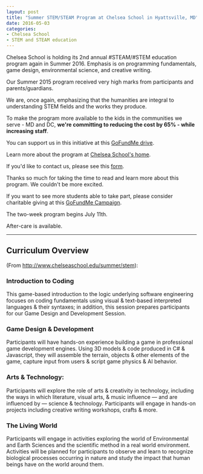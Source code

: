 ```yaml
---
layout: post
title: "Summer STEM/STEAM Program at Chelsea School in Hyattsville, MD"
date: 2016-05-03
categories:
- Chelsea School
- STEM and STEAM education
---
```


Chelsea School is holding its 2nd annual #STEAM/#STEM education program again in Summer 2016. Emphasis is on programming fundamentals, game design, environmental science, and creative writing.

Our Summer 2015 program received very high marks from participants and parents/guardians.

We are, once again, emphasizing that the humanities are integral to understanding STEM fields and the works they produce.

To make the program more available to the kids in the communities we serve - MD and DC, **we're committing to reducing the cost by 65% - while increasing staff**.

You can support us in this initiative at this [GoFundMe drive](https://www.gofundme.com/maw5ds).

Learn more about the program at [Chelsea School's home](http://www.chelseaschool.edu/summer/stem).

If you'd like to contact us, please see this [form](https://form.jotform.com/61012996705962).

Thanks so much for taking the time to read and learn more about this program. We couldn't be more excited.

If you want to see more students able to take part, please consider charitable giving at this [GoFundMe Campaign](https://www.gofundme.com/maw5ds).

The two-week program begins July 11th.

After-care is available.

---

## Curriculum Overview

(From http://www.chelseaschool.edu/summer/stem):

### Introduction to Coding

This game-based introduction to the logic underlying software engineering focuses on coding fundamentals using visual & text-based interpreted languages & their syntaxes; in addition, this session prepares participants for our Game Design and Development Session.

### Game Design & Development

Participants will have hands-on experience building a game in professional game development engines. Using 3D models & code produced in C# & Javascript, they will assemble the terrain, objects & other elements of the game, capture input from users & script game physics & AI behavior.


### Arts & Technology:

Participants will explore the role of arts & creativity in technology, including the ways in which literature, visual arts, & music influence — and are influenced by — science & technology. Participants will engage in hands-on projects including creative writing workshops, crafts & more.

### The Living World

Participants will engage in activities exploring the world of Environmental and Earth Sciences and the scientific method in a real world environment. Activities will be planned for participants to observe and learn to recognize biological processes occurring in nature and study the impact that human beings have on the world around them.
